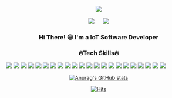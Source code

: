  <div align=center>
	 
  <img src="https://capsule-render.vercel.app/api?type=shark&color=auto&text=IoT%20Software%20Developer&fontAlignY=50&fontSize=40&height=150">
  <br>
  <br>
  
<a href="mailto:TaehyeonEntus@gmail.com">
    <img
        src="https://img.shields.io/badge/Gmail-d14836?style=flat-square&logo=Gmail&logoColor=white&link=mailto:TaehyeonEntus@gmail.com"        
	style="height : auto; margin-left : 10px; margin-right : 10px;"/></a>
  <a href="https://instagram.com/r1ax0gus">
    <img 
        src="http://img.shields.io/badge/-Instagram-F1007E?style=flat&logo=Instagram&logoColor=white&link=https://instagram.com/r1ax0gus/"
        style="height : auto; margin-left : 10px; margin-right : 10px;"/>
  </a>
  
  ### Hi There! 😄 I'm a IoT Software Developer
  
  ### 🔥Tech Skills🔥
  
 </div>
 
<img src="https://img.shields.io/badge/C-A8B9CC?style=flat-square&logo=C&logoColor=black"/>
<img src="https://img.shields.io/badge/C%23-512BD4?style=flat-square&logo=Csharp&logoColor=white"/>
<img src="https://img.shields.io/badge/C++-0599C4?style=flat-square&logo=C%2B%2B&logoColor=white"/>
<img src="https://img.shields.io/badge/Python-3776AB?style=flat-square&logo=Python&logoColor=white"/>
<img src="https://img.shields.io/badge/JavaScript-F7DF1E?style=flat-square&logo=Javascript&logoColor=black"/>
<img src="https://img.shields.io/badge/Java-007396?style=flat-square&logo=Openjdk&logoColor=white"/>
<img src="https://img.shields.io/badge/Node.js-339933?style=flat-square&logo=Node.js&logoColor=white"/>
<img src="https://img.shields.io/badge/Express-000000?style=flat-square&logo=Express&logoColor=white"/>
<img src="https://img.shields.io/badge/Spring-6DB33F?style=flat-square&logo=Spring&logoColor=white"/>
<img src="https://img.shields.io/badge/Spring%20Boot-6DB33F?style=flat-square&logo=Springboot&logoColor=white"/>
<img src="https://img.shields.io/badge/Linux-FCC624?style=flat-square&logo=Linux&logoColor=black"/>
<img src="https://img.shields.io/badge/GitHub-181717?style=flat-square&logo=Github&logoColor=white"/>
<img src="https://img.shields.io/badge/Git-F05032?style=flat-square&logo=Git&logoColor=white"/>
<img src="https://img.shields.io/badge/Raspberry%20Pi-A22846?style=flat-square&logo=RaspberryPi&logoColor=white"/>
<img src="https://img.shields.io/badge/Arduino-00878F?style=flat-square&logo=Arduino&logoColor=white"/>
<img src="https://img.shields.io/badge/Verilog%20HDL-AC162C?style=flat-square&logo=Vonage&logoColor=white"/>
<img src="https://img.shields.io/badge/HTML-E34F26?style=flat-square&logo=HTML5&logoColor=white"/>
<img src="https://img.shields.io/badge/CSS-1572B6?style=flat-square&logo=CSS3&logoColor=white"/>
<img src="https://img.shields.io/badge/Pug-A86454?style=flat-square&logo=Pug&logoColor=white"/>
<img src="https://img.shields.io/badge/R-276DC3?style=flat-square&logo=R&logoColor=white"/>
<img src="https://img.shields.io/badge/MySQL-4479A1?style=flat-square&logo=MySQL&logoColor=white"/>
<img src="https://img.shields.io/badge/Windows-0078D4?style=flat-square&logo=Windows&logoColor=white"/>
<div align=center>
	
 [![Anurag's GitHub stats](https://github-readme-stats.vercel.app/api?username=TaehyeonEntus&hide=contribs)](https://github.com/anuraghazra/github-readme-stats)

 [![Hits](https://hits.seeyoufarm.com/api/count/incr/badge.svg?url=https%3A%2F%2Fgithub.com%2FTaehyeonEntus&count_bg=%2379C83D&title_bg=%235CAE4C&icon=&icon_color=%23368C3F&title=hits&edge_flat=false)](https://hits.seeyoufarm.com)

</div>
